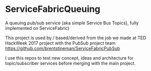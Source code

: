 # ServiceFabricQueuing
A queuing pub/sub service (aka simple Service Bus Topics), fully implemented on ServiceFabric)

This project is used by / based/derived from the job we made at TED HackWeek 2017 project with the PubSub project team  https://github.com/brentstineman/ServiceFabricPubSub

I use this repos to test new concept, ideas and architecture for topic/subscriber services before merging with the main project.

